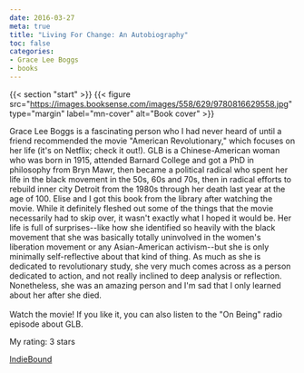 ```yaml
---
date: 2016-03-27
meta: true
title: "Living For Change: An Autobiography"
toc: false
categories:
- Grace Lee Boggs
- books
---
```


{{< section "start" >}}
{{< figure src="https://images.booksense.com/images/558/629/9780816629558.jpg" type="margin" label="mn-cover" alt="Book cover" >}}

Grace Lee Boggs is a fascinating person who I had never heard of until a friend recommended the movie "American Revolutionary," which focuses on her life (it's on Netflix; check it out!). GLB is a Chinese-American woman who was born in 1915, attended Barnard College and got a PhD in philosophy from Bryn Mawr, then became a political radical who spent her life in the black movement in the 50s, 60s and 70s, then in radical efforts to rebuild inner city Detroit from the 1980s through her death last year at the age of 100. Elise and I got this book from the library after watching the movie. While it definitely fleshed out some of the things that the movie necessarily had to skip over, it wasn't exactly what I hoped it would be. Her life is full of surprises--like how she identified so heavily with the black movement that she was basically totally uninvolved in the women's liberation movement or any Asian-American activism--but she is only minimally self-reflective about that kind of thing. As much as she is dedicated to revolutionary study, she very much comes across as a person dedicated to action, and not really inclined to deep analysis or reflection. Nonetheless, she was an amazing person and I'm sad that I only learned about her after she died. <br /><br />Watch the movie! If you like it, you can also listen to the "On Being" radio episode about GLB.

My rating: 3 stars  

[IndieBound](https://www.indiebound.org/book/9780816629558)
